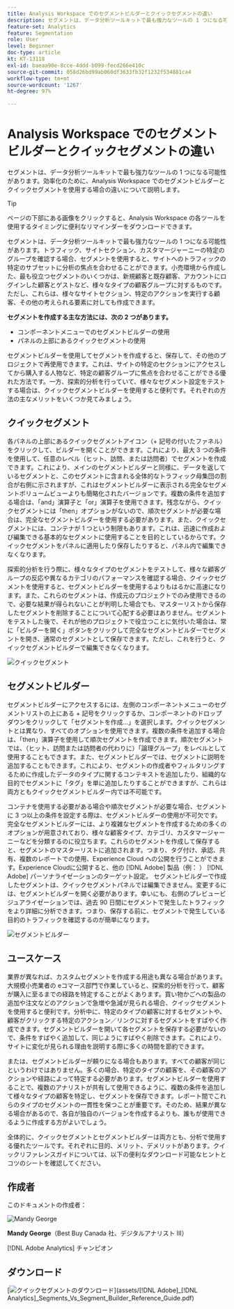 ```yaml
---
title: Analysis Workspace でのセグメントビルダーとクイックセグメントの違い
description: セグメントは、データ分析ツールキットで最も強力なツールの 1 つになる可能性があります。効率化のために、Analysis Workspace でのセグメントビルダーとクイックセグメントを使用する場合の違いについて説明します。
feature-set: Analytics
feature: Segmentation
role: User
level: Beginner
doc-type: article
kt: KT-13118
exl-id: baeaa90e-8cce-4ddd-b099-fecd266e410c
source-git-commit: 058d26bd99ab060df3633fb32f1232f534881ca4
workflow-type: tm+mt
source-wordcount: '1267'
ht-degree: 97%

---
```


# Analysis Workspace でのセグメントビルダーとクイックセグメントの違い

セグメントは、データ分析ツールキットで最も強力なツールの 1 つになる可能性があります。効率化のために、Analysis Workspace でのセグメントビルダーとクイックセグメントを使用する場合の違いについて説明します。

>[!TIP]
>
> ページの下部にある画像をクリックすると、Analysis Workspace の各ツールを使用するタイミングに便利なリマインダーをダウンロードできます。

セグメントは、データ分析ツールキットで最も強力なツールの 1 つになる可能性があります。トラフィック、サイトセクション、カスタマージャーニーの特定のグループを確認する場合、セグメントを使用すると、サイトへのトラフィックの特定のサブセットに分析の焦点を合わせることができます。小売環境から作成した、最も役立つセグメントのいくつかは、新規顧客と既存顧客、アカウントにログインした顧客とゲストなど、様々なタイプの顧客グループに対するものです。ただし、これらは、様々なサイトセクション、特定のアクションを実行する顧客、その他の考えられる要素に対しても作成できます。

**セグメントを作成する主な方法には、次の 2 つがあります。**

* コンポーネントメニューでのセグメントビルダーの使用
* パネルの上部にあるクイックセグメントの使用

セグメントビルダーを使用してセグメントを作成すると、保存して、その他のプロジェクトで再使用できます。これは、サイトの特定のセクションにアクセスしてから購入する人物など、特定の顧客グループに焦点を合わせることができる優れた方法です。一方、探索的分析を行っていて、様々なセグメント設定をテストする場合は、クイックセグメントビルダーを使用すると便利です。それぞれの方法の主なメリットをいくつか見てみましょう。

## クイックセグメント

各パネルの上部にあるクイックセグメントアイコン（+ 記号の付いたファネル）をクリックして、ビルダーを開くことができます。これにより、最大 3 つの条件を使用して、任意のレベル（ヒット、訪問、または訪問者）でセグメントを作成できます。これにより、メインのセグメントビルダーと同様に、データを返しているセグメントと、このセグメントに含まれる全体的なトラフィック母集団の割合が右側に示されますが、これはセグメントビルダーに表示される完全なセグメントボリュームビューよりも簡略化されたバージョンです。複数の条件を追加する場合は、「and」演算子と「or」演算子を使用できます。残念ながら、クイックセグメントには「then」オプションがないので、順次セグメントが必要な場合は、完全なセグメントビルダーを使用する必要があります。また、クイックセグメントには、コンテナが 1 つという制限もあります。これは、迅速に作成および編集できる基本的なセグメントに使用することを目的としているからです。クイックセグメントをパネルに適用したり保存したりすると、パネル内で編集できなくなります。

探索的分析を行う際に、様々なタイプのセグメントをテストして、様々な顧客グループの反応や異なるカテゴリのパフォーマンスを確認する場合、クイックセグメントを使用すると、セグメントビルダーを使用するよりもはるかに高速になります。また、これらのセグメントは、作成元のプロジェクトでのみ使用できるので、必要な結果が得られないことが判明した場合でも、マスターリストから保存したセグメントを削除することについて心配する必要はありません。セグメントをテストした後で、それが他のプロジェクトで役立つことに気付いた場合は、常に「ビルダーを開く」ボタンをクリックして完全なセグメントビルダーでセグメントを開き、通常のセグメントとして保存できます。ただし、これを行うと、クイックセグメントビルダーで編集できなくなります。

![クイックセグメント](assets/quick-segement.png)

## セグメントビルダー

セグメントビルダーにアクセスするには、左側のコンポーネントメニューのセグメントリストの上にある + 記号をクリックするか、コンポーネントのドロップダウンをクリックして「セグメントを作成…」を選択します。クイックセグメントとは異なり、すべてのオプションを使用できます。複数の条件を追加する場合は、「then」演算子を使用して順次セグメントを作成できます。順次セグメントでは、（ヒット、訪問または訪問者の代わりに）「論理グループ」をレベルとして使用することもできます。また、セグメントビルダーでは、セグメントに説明を追加することもできます。これにより、セグメントの作成者やフィルタリングするために作成したデータのタイプに関するコンテキストを追加したり、組織的な目的でセグメントに「タグ」を単に追加したりすることができますが、これらは両方ともクイックセグメントビルダー内では不可能です。

コンテナを使用する必要がある場合や順次セグメントが必要な場合、セグメントに 3 つ以上の条件を設定する際は、セグメントビルダーの使用が不可欠です。完全なセグメントビルダーには、より複雑なセグメントを作成するための多くのオプションが用意されており、様々な顧客タイプ、カテゴリ、カスタマージャーニーなどを分類するのに役立ちます。これらのセグメントを作成して保存すると、セグメントのマスターリストに追加されます。つまり、タグ付け、承認、共有、複数のレポートでの使用、Experience Cloud への公開を行うことができます。Experience Cloudに公開すると、他の [!DNL Adobe] 製品（例： ） [!DNL Adobe] パーソナライゼーションのターゲット設定。 セグメントビルダーで作成したセグメントは、クイックセグメントパネルでは編集できません。変更するには、セグメントビルダーを開く必要があります。幸いにも、右側のプレビュービジュアライゼーションでは、過去 90 日間にセグメントで発生したトラフィックをより詳細に分析できます。つまり、保存する前に、セグメントで発生している目的のトラフィックを確認するのが簡単になります。

![セグメントビルダー](assets/segment-builder-quick.png)

## ユースケース

業界が異なれば、カスタムセグメントを作成する用途も異なる場合があります。大規模小売業者の eコマース部門で作業していると、探索的分析を行って、顧客が購入に至るまでの経路を特定することがよくあります。買い物かごへの製品の追加や注文などのアクションで急増や急減が見られる場合、クイックセグメントを使用すると便利です。分析中に、特定のタイプの顧客に対するセグメントや、顧客がクリックする特定のアクション／リンクに対するセグメントをすばやく作成できます。セグメントビルダーを開いて各セグメントを保存する必要がないので、条件をすばやく追加して、同じようにすばやく削除できます。これにより、サイトに変化が見られる理由を説明する際に多くの時間を節約できます。

または、セグメントビルダーが頼りになる場合もあります。すべての顧客が同じというわけではありません。多くの場合、特定のタイプの顧客を、その顧客のアクションや経路によって特定する必要があります。セグメントビルダーを使用することで、複数のアナリストが共有して使用できるように、複数の条件を追加して様々なタイプの顧客を特定し、セグメントを保存できます。レポート間でこれらのタイプのセグメントの一貫性を保つことが重要です。そのため、結果が異なる場合があるので、各自が独自のバージョンを作成するよりも、誰もが使用できるように作成する方がよいでしょう。

全体的に、クイックセグメントとセグメントビルダーは両方とも、分析で使用する優れたツールです。それぞれに目的、メリット、デメリットがあります。クイックリファレンスガイドについては、以下の便利なダウンロード可能なヒントとコツのシートを確認してください。

## 作成者

このドキュメントの作成者：

![Mandy George](assets/mandy-george.jpg)

**Mandy George**（Best Buy Canada 社、デジタルアナリスト III）

[!DNL Adobe Analytics] チャンピオン

## ダウンロード

[![クイックセグメントのダウンロード](assets/quick-segments-download-small.jpg)](assets/[!DNL Adobe]_[!DNL Analytics]_Segments_Vs_Segment_Builder_Reference_Guide.pdf)

